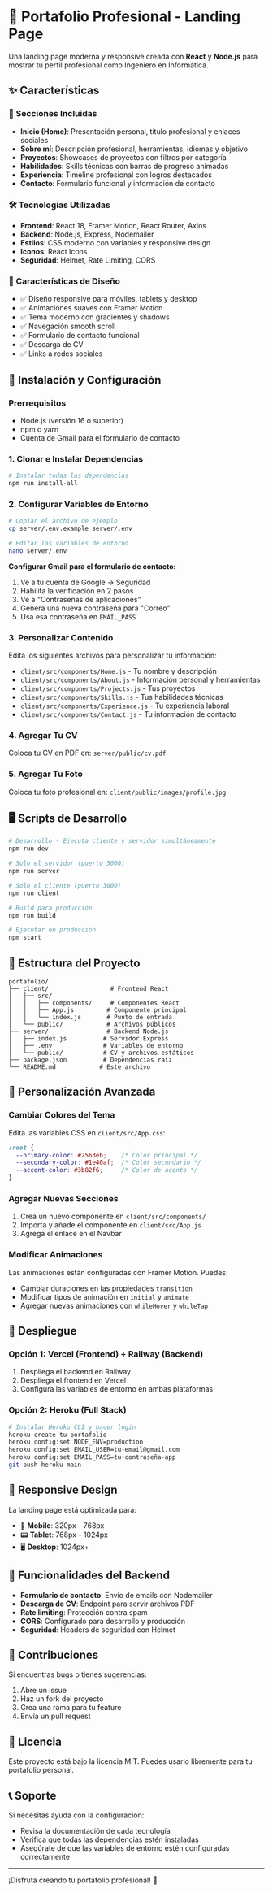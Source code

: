 # 🚀 Portafolio Profesional - Landing Page

Una landing page moderna y responsive creada con **React** y **Node.js** para mostrar tu perfil profesional como Ingeniero en Informática.

## ✨ Características

### 🎯 Secciones Incluidas
- **Inicio (Home)**: Presentación personal, título profesional y enlaces sociales
- **Sobre mí**: Descripción profesional, herramientas, idiomas y objetivo
- **Proyectos**: Showcases de proyectos con filtros por categoría
- **Habilidades**: Skills técnicas con barras de progreso animadas
- **Experiencia**: Timeline profesional con logros destacados
- **Contacto**: Formulario funcional y información de contacto

### 🛠️ Tecnologías Utilizadas
- **Frontend**: React 18, Framer Motion, React Router, Axios
- **Backend**: Node.js, Express, Nodemailer
- **Estilos**: CSS moderno con variables y responsive design
- **Iconos**: React Icons
- **Seguridad**: Helmet, Rate Limiting, CORS

### 🎨 Características de Diseño
- ✅ Diseño responsive para móviles, tablets y desktop
- ✅ Animaciones suaves con Framer Motion
- ✅ Tema moderno con gradientes y shadows
- ✅ Navegación smooth scroll
- ✅ Formulario de contacto funcional
- ✅ Descarga de CV
- ✅ Links a redes sociales

## 🚀 Instalación y Configuración

### Prerrequisitos
- Node.js (versión 16 o superior)
- npm o yarn
- Cuenta de Gmail para el formulario de contacto

### 1. Clonar e Instalar Dependencias
```bash
# Instalar todas las dependencias
npm run install-all
```

### 2. Configurar Variables de Entorno
```bash
# Copiar el archivo de ejemplo
cp server/.env.example server/.env

# Editar las variables de entorno
nano server/.env
```

**Configurar Gmail para el formulario de contacto:**
1. Ve a tu cuenta de Google → Seguridad
2. Habilita la verificación en 2 pasos
3. Ve a "Contraseñas de aplicaciones"
4. Genera una nueva contraseña para "Correo"
5. Usa esa contraseña en `EMAIL_PASS`

### 3. Personalizar Contenido
Edita los siguientes archivos para personalizar tu información:

- `client/src/components/Home.js` - Tu nombre y descripción
- `client/src/components/About.js` - Información personal y herramientas
- `client/src/components/Projects.js` - Tus proyectos
- `client/src/components/Skills.js` - Tus habilidades técnicas
- `client/src/components/Experience.js` - Tu experiencia laboral
- `client/src/components/Contact.js` - Tu información de contacto

### 4. Agregar Tu CV
Coloca tu CV en PDF en: `server/public/cv.pdf`

### 5. Agregar Tu Foto
Coloca tu foto profesional en: `client/public/images/profile.jpg`

## 🖥️ Scripts de Desarrollo

```bash
# Desarrollo - Ejecuta cliente y servidor simultáneamente
npm run dev

# Solo el servidor (puerto 5000)
npm run server

# Solo el cliente (puerto 3000)
npm run client

# Build para producción
npm run build

# Ejecutar en producción
npm start
```

## 📁 Estructura del Proyecto

```
portafolio/
├── client/                 # Frontend React
│   ├── src/
│   │   ├── components/     # Componentes React
│   │   ├── App.js         # Componente principal
│   │   └── index.js       # Punto de entrada
│   └── public/            # Archivos públicos
├── server/                # Backend Node.js
│   ├── index.js          # Servidor Express
│   ├── .env              # Variables de entorno
│   └── public/           # CV y archivos estáticos
├── package.json          # Dependencias raíz
└── README.md            # Este archivo
```

## 🎨 Personalización Avanzada

### Cambiar Colores del Tema
Edita las variables CSS en `client/src/App.css`:
```css
:root {
  --primary-color: #2563eb;    /* Color principal */
  --secondary-color: #1e40af;  /* Color secundario */
  --accent-color: #3b82f6;     /* Color de acento */
}
```

### Agregar Nuevas Secciones
1. Crea un nuevo componente en `client/src/components/`
2. Importa y añade el componente en `client/src/App.js`
3. Agrega el enlace en el Navbar

### Modificar Animaciones
Las animaciones están configuradas con Framer Motion. Puedes:
- Cambiar duraciones en las propiedades `transition`
- Modificar tipos de animación en `initial` y `animate`
- Agregar nuevas animaciones con `whileHover` y `whileTap`

## 🚀 Despliegue

### Opción 1: Vercel (Frontend) + Railway (Backend)
1. Despliega el backend en Railway
2. Despliega el frontend en Vercel
3. Configura las variables de entorno en ambas plataformas

### Opción 2: Heroku (Full Stack)
```bash
# Instalar Heroku CLI y hacer login
heroku create tu-portafolio
heroku config:set NODE_ENV=production
heroku config:set EMAIL_USER=tu-email@gmail.com
heroku config:set EMAIL_PASS=tu-contraseña-app
git push heroku main
```

## 📱 Responsive Design

La landing page está optimizada para:
- 📱 **Mobile**: 320px - 768px
- 📟 **Tablet**: 768px - 1024px
- 🖥️ **Desktop**: 1024px+

## 🔧 Funcionalidades del Backend

- **Formulario de contacto**: Envío de emails con Nodemailer
- **Descarga de CV**: Endpoint para servir archivos PDF
- **Rate limiting**: Protección contra spam
- **CORS**: Configurado para desarrollo y producción
- **Seguridad**: Headers de seguridad con Helmet

## 🤝 Contribuciones

Si encuentras bugs o tienes sugerencias:
1. Abre un issue
2. Haz un fork del proyecto
3. Crea una rama para tu feature
4. Envía un pull request

## 📄 Licencia

Este proyecto está bajo la licencia MIT. Puedes usarlo libremente para tu portafolio personal.

## 📞 Soporte

Si necesitas ayuda con la configuración:
- Revisa la documentación de cada tecnología
- Verifica que todas las dependencias estén instaladas
- Asegúrate de que las variables de entorno estén configuradas correctamente

---

¡Disfruta creando tu portafolio profesional! 🎉 